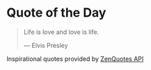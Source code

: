 # Quote of the Day

<!-- QUOTE_START -->
> Life is love and love is life.
>
> — Elvis Presley

Inspirational quotes provided by <a href="https://zenquotes.io/" target="_blank">ZenQuotes API</a>
<!-- QUOTE_END -->